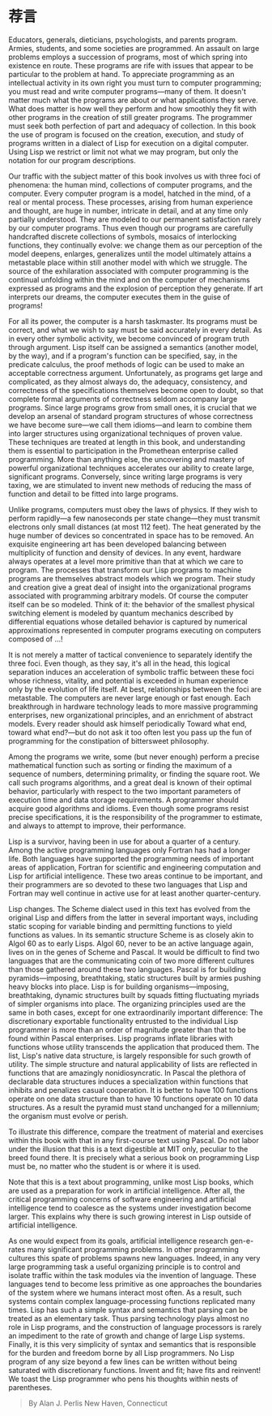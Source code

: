 # 荐言

Educators, generals, dieticians, psychologists, and parents program. Armies, students, and some societies are programmed. An assault on large problems employs a succession of programs, most of which spring into existence en route. These programs are rife with issues that appear to be particular to the problem at hand. To appreciate programming as an intellectual activity in its own right you must turn to computer programming; you must read and write computer programs—many of them. It doesn't matter much what the programs are about or what applications they serve. What does matter is how well they perform and how smoothly they fit with other programs in the creation of still greater programs. The programmer must seek both perfection of part and adequacy of collection. In this book the use of program is focused on the creation, execution, and study of programs written in a dialect of Lisp for execution on a digital computer. Using Lisp we restrict or limit not what we may program, but only the notation for our program descriptions.

Our traffic with the subject matter of this book involves us with three foci of phenomena: the human mind, collections of computer programs, and the computer. Every computer program is a model, hatched in the mind, of a real or mental process. These processes, arising from human experience and thought, are huge in number, intricate in detail, and at any time only partially understood. They are modeled to our permanent satisfaction rarely by our computer programs. Thus even though our programs are carefully handcrafted discrete collections of symbols, mosaics of interlocking functions, they continually evolve: we change them as our perception of the model deepens, enlarges, generalizes until the model ultimately attains a metastable place within still another model with which we struggle. The source of the exhilaration associated with computer programming is the continual unfolding within the mind and on the computer of mechanisms expressed as programs and the explosion of perception they generate. If art interprets our dreams, the computer executes them in the guise of programs!

For all its power, the computer is a harsh taskmaster. Its programs must be correct, and what we wish to say must be said accurately in every detail. As in every other symbolic activity, we become convinced of program truth through argument. Lisp itself can be assigned a semantics (another model, by the way), and if a program's function can be specified, say, in the predicate calculus, the proof methods of logic can be used to make an acceptable correctness argument. Unfortunately, as programs get large and complicated, as they almost always do, the adequacy, consistency, and correctness of the specifications themselves become open to doubt, so that complete formal arguments of correctness seldom accompany large programs. Since large programs grow from small ones, it is crucial that we develop an arsenal of standard program structures of whose correctness we have become sure—we call them idioms—and learn to combine them into larger structures using organizational techniques of proven value. These techniques are treated at length in this book, and understanding them is essential to participation in the Promethean enterprise called programming. More than anything else, the uncovering and mastery of powerful organizational techniques accelerates our ability to create large, significant programs. Conversely, since writing large programs is very taxing, we are stimulated to invent new methods of reducing the mass of function and detail to be fitted into large programs.

Unlike programs, computers must obey the laws of physics. If they wish to perform rapidly—a few nanoseconds per state change—they must transmit electrons only small distances (at most 112 feet). The heat generated by the huge number of devices so concentrated in space has to be removed. An exquisite engineering art has been developed balancing between multiplicity of function and density of devices. In any event, hardware always operates at a level more primitive than that at which we care to program. The processes that transform our Lisp programs to machine programs are themselves abstract models which we program. Their study and creation give a great deal of insight into the organizational programs associated with programming arbitrary models. Of course the computer itself can be so modeled. Think of it: the behavior of the smallest physical switching element is modeled by quantum mechanics described by differential equations whose detailed behavior is captured by numerical approximations represented in computer programs executing on computers composed of …!

It is not merely a matter of tactical convenience to separately identify the three foci. Even though, as they say, it's all in the head, this logical separation induces an acceleration of symbolic traffic between these foci whose richness, vitality, and potential is exceeded in human experience only by the evolution of life itself. At best, relationships between the foci are metastable. The computers are never large enough or fast enough. Each breakthrough in hardware technology leads to more massive programming enterprises, new organizational principles, and an enrichment of abstract models. Every reader should ask himself periodically Toward what end, toward what end?—but do not ask it too often lest you pass up the fun of programming for the constipation of bittersweet philosophy.

Among the programs we write, some (but never enough) perform a precise mathematical function such as sorting or finding the maximum of a sequence of numbers, determining primality, or finding the square root. We call such programs algorithms, and a great deal is known of their optimal behavior, particularly with respect to the two important parameters of execution time and data storage requirements. A programmer should acquire good algorithms and idioms. Even though some programs resist precise specifications, it is the responsibility of the programmer to estimate, and always to attempt to improve, their performance.

Lisp is a survivor, having been in use for about a quarter of a century. Among the active programming languages only Fortran has had a longer life. Both languages have supported the programming needs of important areas of application, Fortran for scientific and engineering computation and Lisp for artificial intelligence. These two areas continue to be important, and their programmers are so devoted to these two languages that Lisp and Fortran may well continue in active use for at least another quarter-century.

Lisp changes. The Scheme dialect used in this text has evolved from the original Lisp and differs from the latter in several important ways, including static scoping for variable binding and permitting functions to yield functions as values. In its semantic structure Scheme is as closely akin to Algol 60 as to early Lisps. Algol 60, never to be an active language again, lives on in the genes of Scheme and Pascal. It would be difficult to find two languages that are the communicating coin of two more different cultures than those gathered around these two languages. Pascal is for building pyramids—imposing, breathtaking, static structures built by armies pushing heavy blocks into place. Lisp is for building organisms—imposing, breathtaking, dynamic structures built by squads fitting fluctuating myriads of simpler organisms into place. The organizing principles used are the same in both cases, except for one extraordinarily important difference: The discretionary exportable functionality entrusted to the individual Lisp programmer is more than an order of magnitude greater than that to be found within Pascal enterprises. Lisp programs inflate libraries with functions whose utility transcends the application that produced them. The list, Lisp's native data structure, is largely responsible for such growth of utility. The simple structure and natural applicability of lists are reflected in functions that are amazingly nonidiosyncratic. In Pascal the plethora of declarable data structures induces a specialization within functions that inhibits and penalizes casual cooperation. It is better to have 100 functions operate on one data structure than to have 10 functions operate on 10 data structures. As a result the pyramid must stand unchanged for a millennium; the organism must evolve or perish.

To illustrate this difference, compare the treatment of material and exercises within this book with that in any first-course text using Pascal. Do not labor under the illusion that this is a text digestible at MIT only, peculiar to the breed found there. It is precisely what a serious book on programming Lisp must be, no matter who the student is or where it is used.

Note that this is a text about programming, unlike most Lisp books, which are used as a preparation for work in artificial intelligence. After all, the critical programming concerns of software engineering and artificial intelligence tend to coalesce as the systems under investigation become larger. This explains why there is such growing interest in Lisp outside of artificial intelligence.

As one would expect from its goals, artificial intelligence research gen\-e\-rates many significant programming problems. In other programming cultures this spate of problems spawns new languages. Indeed, in any very large programming task a useful organizing principle is to control and isolate traffic within the task modules via the invention of language. These languages tend to become less primitive as one approaches the boundaries of the system where we humans interact most often. As a result, such systems contain complex language-processing functions replicated many times. Lisp has such a simple syntax and semantics that parsing can be treated as an elementary task. Thus parsing technology plays almost no role in Lisp programs, and the construction of language processors is rarely an impediment to the rate of growth and change of large Lisp systems. Finally, it is this very simplicity of syntax and semantics that is responsible for the burden and freedom borne by all Lisp programmers. No Lisp program of any size beyond a few lines can be written without being saturated with discretionary functions. Invent and fit; have fits and reinvent! We toast the Lisp programmer who pens his thoughts within nests of parentheses.

> By Alan J. Perlis New Haven, Connecticut
